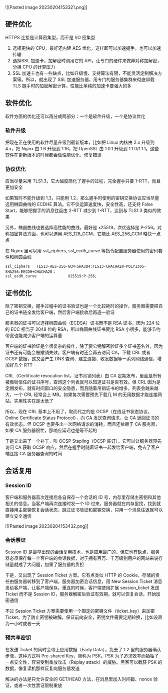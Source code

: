 ![[Pasted image 20230204153321.png]]

## 硬件优化

HTTPS 连接是计算密集型，而不是 I/O 密集型
1. 选择更快的 CPU，最好还内建 AES 优化，这样即可以加速握手，也可以加速传输
2. 选择SSL 加速卡，加解密时调用它的 API，让专门的硬件来做非对称加解密，分担 CPU 的计算压力
3. SSL 加速卡也有一些缺点，比如升级慢、支持算法有限，不能灵活定制解决方案等。所以，就出现了 SSL 加速服务器，用专门的服务器集群来彻底卸载 TLS 握手时的加密解密计算，性能比单纯的加速卡要强大的多

## 软件优化

软件方面的优化还可以再分成两部分：一个是软件升级，一个是协议优化

### 软件升级

把现在正在使用的软件尽量升级到最新版本，比如把 Linux 内核由 2.x 升级到 4.x，把 Nginx 由 1.6 升级到 1.16，把 OpenSSL 由 1.0.1 升级到 1.1.0/1.1.1。这些软件在更新版本的时候都会做性能优化、修复错误

### 协议优化

应当尽量采用 TLS1.3，它大幅度简化了握手的过程，完全握手只要 1-RTT，而且更加安全

如果暂时不能升级到 1.3，只能用 1.2，那么握手时使用的密钥交换协议应当尽量选用椭圆曲线的 ECDHE 算法。它不仅运算速度快，安全性高，还支持 False Start，能够把握手的消息往返由 2-RTT 减少到 1-RTT，达到与 TLS1.3 类似的效果

另外，椭圆曲线也要选择高性能的曲线，最好是 x25519，次优选择是 P-256。对称加密算法方面，也可以选用 AES_128_GCM，它能比 AES_256_GCM 略快一点点

在 Nginx 里可以用 ssl_ciphers, ssl_ecdh_curve 等指令配置服务器使用的密码套件和椭圆曲线

```nginx
ssl_ciphers   TLS13-AES-256-GCM-SHA384:TLS13-CHACHA20-POLY1305-SHA256:EECDH+CHACHA20；
ssl_ecdh_curve              X25519:P-256;
```

## 证书优化

除了密钥交换，握手过程中的证书验证也是一个比较耗时的操作，服务器需要把自己的证书链全发给客户端，然后客户端接收后再逐一验证

服务器的证书可以选择椭圆曲线（ECDSA）证书而不是 RSA 证书，因为 224 位的 ECC 相当于 2048 位的 RSA，所以椭圆曲线证书要比 RSA 小很多，能够节约带宽也能减少客户端的运算量

客户端的证书验证是个很复杂的操作，除了要公钥解密验证多个证书签名外，因为证书还有可能会被撤销失效，客户端有时还会再去访问 CA，下载 CRL 或者 OCSP 数据，这又会产生 DNS 查询、建立连接、收发数据等一系列网络通信，增加好几个 RTT

CRL（Certificate revocation list，证书吊销列表）由 CA 定期发布，里面是所有被撤销信任的证书序号，查询这个列表就可以知道证书是否有效。但 CRL 因为是定期发布，就有时间窗口的安全隐患，而且随着吊销证书的增多，列表会越来越大，一个 CRL 经常会上 MB。如果每次需要预先下载几 M 的无用数据才能连接网站，实用性实在是太低了

所以，现在 CRL 基本上不用了，取而代之的是 OCSP（在线证书状态协议，Online Certificate Status Protocol），向 CA 发送查询请求，让 CA 返回证书的有效状态。但 OCSP 也要多出一次网络请求的消耗，而且还依赖于 CA 服务器，如果 CA 服务器很忙，那响应延迟也是等不起的

于是又出来了一个补丁，叫 OCSP Stapling（OCSP 装订），它可以让服务器预先访问 CA 获取 OCSP 响应，然后在握手时随着证书一起发给客户端，免去了客户端连接 CA 服务器查询的时间

## 会话复用

### Session ID

客户端和服务器首次连接后各自保存一个会话的 ID 号，内存里存储主密钥和其他相关的信息。当客户端再次连接时发一个 ID 过来，服务器就在内存里找，找到就直接用主密钥恢复会话状态，跳过证书验证和密钥交换，只用一个消息往返就可以建立安全通信

![[Pasted image 20230204153432.png]]

### 会话票证

Session ID 是最早出现的会话复用技术，也是应用最广的，但它也有缺点，服务器必须保存每一个客户端的会话数据，对于拥有百万、千万级别用户的网站来说存储量就成了大问题，加重了服务器的负担

于是，又出现了 Session Ticket 方案。它有点类似 HTTP 的 Cookie，存储的责任由服务器转移到了客户端，服务器加密会话信息，用 New Session Ticket 消息发给客户端，让客户端保存。重连的时候，客户端使用扩展 session_ticket 发送 Ticket 而不是 Session ID，服务器解密后验证有效期，就可以恢复会话，开始加密通信

不过 Session Ticket 方案需要使用一个固定的密钥文件（ticket_key）来加密 Ticket，为了防止密钥被破解，保证前向安全，密钥文件需要定期轮换，比如设置为一小时或者一天

### 预共享密钥

在发送 Ticket 的同时会带上应用数据（Early Data），免去了 1.2 里的服务器确认步骤，这种方式叫 Pre-shared Key，简称为 PSK。PSK 为了追求效率而牺牲了一点安全性，容易受到重放攻击（Replay attack）的威胁。黑客可以截获 PSK 的数据，像复读机那样反复向服务器发送

解决的办法是只允许安全的 GET/HEAD 方法，在消息里加入时间戳、nonce 验证，或者一次性票证限制重放